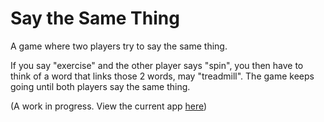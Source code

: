 # Say the Same Thing
A game where two players try to say the same thing.

If you say "exercise" and the other player says "spin", you then have to think of a word that links those 2 words, may "treadmill". The game keeps going until both players say the same thing.

(A work in progress. View the current app [here](https://ryanmontville.com/same-word/))